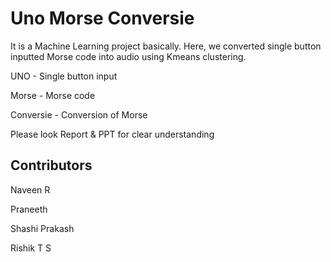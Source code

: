 # Uno Morse Conversie

It is a Machine Learning project basically.
Here, we converted single button inputted Morse code into audio using Kmeans clustering.

UNO - Single button input

Morse - Morse code

Conversie - Conversion of Morse

Please look Report & PPT for clear understanding

## Contributors

Naveen R

Praneeth

Shashi Prakash

Rishik T S
